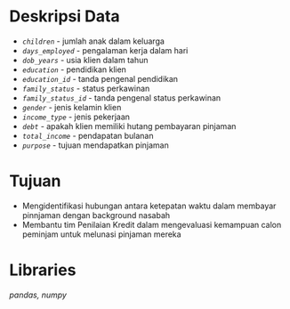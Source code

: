 # Deskripsi Data

- *`children`* - jumlah anak dalam keluarga
- *`days_employed`* - pengalaman kerja dalam hari
- *`dob_years`* - usia klien dalam tahun
- *`education`* - pendidikan klien
- *`education_id`* - tanda pengenal pendidikan
- *`family_status`* - status perkawinan
- *`family_status_id`* - tanda pengenal status perkawinan
- *`gender`* - jenis kelamin klien
- *`income_type`* - jenis pekerjaan
- *`debt`* - apakah klien memiliki hutang pembayaran pinjaman
- *`total_income`* - pendapatan bulanan
- *`purpose`* - tujuan mendapatkan pinjaman


# Tujuan
- Mengidentifikasi hubungan antara ketepatan waktu dalam membayar pinnjaman dengan background nasabah
- Membantu tim Penilaian Kredit dalam mengevaluasi kemampuan calon peminjam untuk melunasi pinjaman mereka

# Libraries
*pandas, numpy* 
